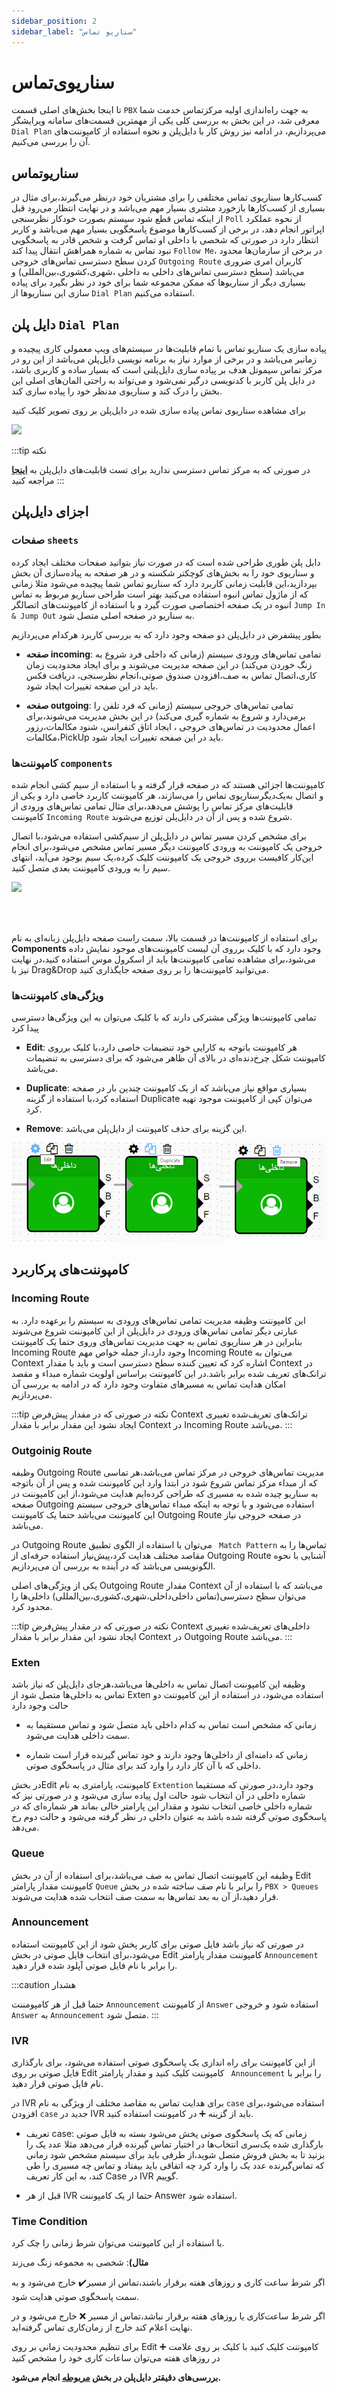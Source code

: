 ```yaml
---
sidebar_position: 2
sidebar_label: "سناریو تماس"
---
```

<head>
  <title>سناریو تماس | مستندات سیموتل</title>
</head>

# سناریوی‌تماس

تا اینجا بخش‌های اصلی قسمت `PBX` به جهت راه‌اندازی اولیه مرکزتماس خدمت شما معرفی شد، در این بخش به بررسی کلی یکی از مهمترین قسمت‌های سامانه ویرایشگر
 `Dial Plan` می‌پردازیم، در ادامه نیز روش کار با دایل‌پلن و نحوه استفاده از کامپوننت‌های آن را بررسی می‌کنیم.

## سناریو‌تماس

کسب‌کارها سناریوی تماس مختلفی را برای مشتریان خود درنظر می‌گیرند،برای مثال در بسیاری از کسب‌کارها بازخورد مشتری بسیار مهم می‌باشد و در نهایت انتظار
 می‌رود قبل از اینکه تماس قطع شود سیستم بصورت خودکار نظرسنجی `Poll` از نحوه عملکرد اپراتور انجام دهد، در برخی از کسب‌کارها موضوع پاسخگویی بسیار مهم 
 می‌باشد و کاربر انتظار دارد در صورتی که شخصی با داخلی او تماس گرفت و شخص قادر به پاسخگویی نبود تماس به شماره همراهش انتقال پیدا کند `Follow Me`، در برخی 
 از سازمان‌ها محدود کردن سطح دسترسی تماس‌های خروجی `Outgoing Route` کاربران امری ضروری می‌باشد (سطح دسترسی تماس‌های داخلی به داخلی ،شهری،کشوری،بین‌المللی) و 
 بسیاری دیگر از سناریو‌ها که ممکن مجموعه شما برای خود در نظر بگیرد برای پیاده سازی این سناریوها از `Dial Plan` استفاده می‌کنیم.



## دایل پلن `Dial Plan`

پیاده سازی یک سناریو تماس با تمام قابلیت‌ها در سیستم‌های ویپ معمولی کاری پیچیده و زمانبر می‌باشد و در برخی از موارد نیاز به برنامه نویسی دایل‌پلن می‌باشد از 
این رو در مرکز تماس سیموتل هدف بر پیاده سازی دایل‌پلنی است که بسیار ساده و کاربری باشد،  در دایل پلن کاربر با کدنویسی درگیر نمی‌شود و می‌تواند به راحتی المان‌های 
اصلی این بخش را درک کند و سناریوی مدنظر خود را پیاده سازی کند.

برای مشاهده سناریوی تماس پیاده سازی شده در دایل‌پلن بر روی تصویر کلیک کنید 

<a href='https://dialplan.mysup.ir/live/plan/uypn9ij1gu5molptuffpoe9tbx776smhwcnxo19elb3sidznc8' target='_blank'><img src='https://dialplan.mysup.ir/live/thumb/uypn9ij1gu5molptuffpoe9tbx776smhwcnxo19elb3sidznc8/plan.png' /></a>

:::tip نکته

در صورتی که به مرکز تماس دسترسی ندارید برای تست قابلیت‌های دایل‌پلن به **[اینجا](https://dialplan.mysup.ir/)** مراجعه کنید
:::

## اجزای دایل‌پلن



### صفحات `sheets`

دایل پلن طوری طراحی شده است که در صورت نیاز بتوانید صفحات مختلف ایجاد کرده و سناریوی خود را به بخش‌های کوچکتر شکسته و در هر صفحه به پیاده‌سازی آن بخش بپردازید،این 
قابلیت زمانی کاربرد دارد که سناریو تماس شما پیچیده می‌شود مثلا زمانی که از ماژول تماس انبوه استفاده می‌کنید بهتر است طراحی سناریو مربوط به تماس انبوه در یک صفحه اختصاصی 
صورت گیرد و با استفاده از کامپوننت‌های اتصالگر `Jump In & Jump Out`  به سناریو در صفحه اصلی متصل شود.

بطور پیشفرض در دایل‌پلن دو صفحه وجود دارد که به بررسی کاربرد هرکدام می‌پردازیم

- **صفحه incoming**: تمامی تماس‌های ورودی سیستم (زمانی که داخلی فرد شروع به زنگ خوردن می‌کند) در این صفحه مدیریت می‌شوند و برای ایجاد محدودیت زمان‌ کاری،اتصال تماس به صف،افزودن صندوق صوتی،انجام نظرسنجی،
 دریافت فکس باید در این صفحه تغییرات ایجاد شود.
 
- **صفحه outgoing**: تمامی تماس‌های خروجی سیستم (زمانی که فرد تلفن را برمی‌دارد و شروع به شماره گیری می‌کند) در این بخش مدیریت می‌شوند،برای اعمال محدودیت در تماس‌های خروجی ، 
ایجاد اتاق کنفرانس، شنود مکالمات،رزور مکالمات،PickUp باید در این صفحه تغییرات ایجاد شود.


### کامپوننت‌ها `components`

کامپوننت‌ها اجزائی هستند که در صفحه قرار گرفته و با استفاده از سیم کشی انجام شده و اتصال به‌یک‌دیگرسناریوی تماس را می‌سازند، هر کامپوننت کاربرد خاصی دارد 
و یکی از قابلیت‌های مرکز تماس را پوشش می‌دهد،برای مثال تمامی تماس‌های ورودی از کامپوننت `Incoming Route` شروع شده و پس از آن در دایل‌پلن توزیع می‌شوند.


برای مشخص کردن مسیر تماس در دایل‌پلن از سیم‌کشی استفاده می‌شود،با اتصال خروجی یک کامپوننت به ورودی کامپوننت دیگر مسیر تماس مشخص می‌شود،برای انجام این‌کار کافیست برروی 
خروجی یک کامپوننت کلیک کرده،یک سیم بوجود می‌آید، انتهای سیم را به ورودی کامپوننت بعدی متصل کنید.

<a href='https://dialplan.mysup.ir/live/plan/r7fpc1ug4qwvn59lnfeel9dknp18wyutp1niwu54o2y193z6vy' target='_blank'><img src='https://dialplan.mysup.ir/live/thumb/r7fpc1ug4qwvn59lnfeel9dknp18wyutp1niwu54o2y193z6vy/plan.png' /></a>

<br/>
<br/>

برای استفاده از کامپوننت‌ها در قسمت ‌بالا، سمت راست صفحه دایل‌پلن زبانه‌ای به نام **Components** وجود دارد که با کلیک بر‌روی
آن لیست کامپوننت‌های موجود نمایش داده می‌شود،برای مشاهده تمامی کامپوننت‌ها باید از اسکرول موس استفاده کنید،در نهایت نیز 
با Drag&Drop می‌توانید کامپوننت‌ها را بر روی‌ صفحه جایگذاری کنید.


### ویژگی‌های کامپوننت‌ها 

تمامی کامپوننت‌ها ویژگی مشترکی دارند که با کلیک می‌توان به این ویژگی‌ها دسترسی پیدا کرد

- **Edit**: هر کامپوننت باتوجه به کارایی خود تنضیمات خاصی دارد،با کلیک برروی کامپوننت شکل چرخ‌دنده‌ای در بالای آن ظاهر می‌شود که برای دسترسی به تنضیمات می‌باشد.

- **Duplicate**: بسیاری مواقع نیاز می‌باشد که از یک کامپوننت چندین بار در صفحه استفاده کرد،با استفاده از گزینه Duplicate می‌توان کپی از کامپوننت موجود تهیه کرد.

- **Remove**: این گزینه برای حذف کامپوننت از دایل‌پلن می‌باشد.

![Component properties](/img/compontnetprop.png)



## کامپوننت‌های پرکاربرد

### Incoming Route

این کامپوننت وظیفه  مدیریت تمامی تماس‌های ورودی به سیستم را‌ برعهده دارد. به عبارتی دیگر تمامی تماس‌های ورودی در دایل‌پلن از این کامپوننت شروع می‌شوند
 بنابراین در هر سناریوی تماس به جهت مدیریت تماس‌های وروی حتما یک کامپوننت Incoming Route وجود دارد،از جمله خواص مهم Incoming Route می‌توان به Context
 اشاره کرد که تعیین کننده سطح دسترسی است و باید با مقدار Context در ترانک‌های تعریف شده برابر باشد.در این کامپوننت براساس اولویت شماره مبداء و مقصد 
 امکان هدایت تماس به مسیر‌های متفاوت وجود دارد که در ادامه به بررسی آن می‌پردازیم.

:::tip نکته
در صورتی که در مقدار پیش‌فرض Context ترانک‌های تعریف‌شده تغییری ایجاد نشود این مقدار برابر با مقدار Context در Incoming Route می‌باشد.
:::


### Outgoinig Route

وظیفه Outgoing Route مدیریت تماس‌های خروجی در مرکز تماس می‌باشد،هر تماسی که از مبداء مرکز تماس شروع شود در ابتدا وارد این کامپوننت شده و پس از آن‌ باتوجه 
به سناریو چیده شده به مسیری که طراحی کرده‌ایم هدایت می‌شود،از این کامپوننت در صفحه Outgoing استفاده می‌شود و با توجه به اینکه مبداء تماس‌های خروجی سیستم این 
کامپوننت می‌باشد حتما یک کامپوننت Outgoing Route در صفحه خروجی نیاز می‌باشد.

در Outgoing Route می‌توان با استفاده از الگوی تطبیق ` Match Pattern` تماس‌ها را به مقاصد مختلف هدایت کرد،پیش‌نیاز استفاده حرفه‌ای از Outgoing Route آشنایی با نحوه 
الگونویسی می‌باشد که در آینده به بررسی آن می‌پردازیم.

یکی از ویژگی‌های اصلی Outgoing Route مقدار Context می‌باشد که با استفاده از آن می‌توان سطح دسترسی(تماس داخلی‌داخلی،شهری،کشوری،بین‌المللی) داخلی‌ها را محدود کرد.


:::tip نکته
در صورتی که در مقدار پیش‌فرض Context داخلی‌های تعریف‌شده تغییری ایجاد نشود این مقدار برابر با مقدار Context در Outgoing Route می‌باشد.
:::

### Exten
وظیفه این کامپوننت اتصال تماس به داخلی‌ها می‌باشد،هرجای دایل‌پلن که نیاز باشد تماس به داخلی‌ها متصل شود از Exten استفاده می‌شود، در استفاده از این کامپوننت دو حالت وجود دارد

- زمانی که مشخص است تماس به کدام داخلی باید متصل شود و تماس مستقیما به سمت داخلی هدایت می‌شود.

- زمانی که دامنه‌ای از داخلی‌ها وجود دارند و خود تماس گیرنده قرار است شماره داخلی که با آن کار دارد را وارد کند برای مثال در پاسخگوی صوتی.

در بخشEdit  کامپوننت، پارامتری به نام `Extention` وجود دارد،در صورتی که مستقیما شماره داخلی در آن انتخاب شود حالت اول پیاده سازی می‌شود و در صورتی نیز که شماره داخلی خاصی انتخاب 
نشود و مقدار این پارامتر خالی بماند هر شماره‌ای که در پاسخگوی صوتی گرفته شده باشد به عنوان داخلی در نظر گرفته می‌شود و حالت دوم رخ می‌دهد.


### Queue
وظیفه این کامپوننت اتصال تماس به صف می‌باشد،برای استفاده از آن در بخش Edit کامپوننت مقدار پارامتر `Queue` را برابر با نام صف ساخته شده در
 بخش `PBX > Queues` قرار دهید،از آن به بعد تماس‌ها به سمت صف انتخاب شده هدایت می‌شوند.
 
 
 
### Announcement
 
در صورتی که نیاز باشد فایل صوتی برای کاربر پخش شود از این کامپوننت استفاده می‌شود،برای انتخاب فایل صوتی در بخش 
Edit کامپوننت مقدار پارامتر `Announcement` را برابر با نام فایل صوتی آپلود شده قرار دهید.
 
:::caution هشدار

حتما قبل از هر کامپومننت `Announcement` از کامپوننت `Answer` استفاده شود و خروجی `Answer` به `Announcement` متصل شود.
:::
 
 
 
### IVR

از این کامپوننت برای راه اندازی یک پاسخگوی صوتی استفاده می‌شود، برای بارگذاری فایل صوتی بر روی Edit کامپوننت کلیک کنید و مقدار پارامتر ` Announcement` را 
برابر با نام فایل صوتی قرار دهید. 
 
در IVR برای هدایت تماس به مقاصد مختلف از ویژگی به نام `case` استفاده می‌شود،برای افزودن `case` جدید در IVR باید از گزینه ➕ در کامپوننت استفاده کنید.

- تعریف case:
زمانی که یک پاسخگوی صوتی پخش می‌شود بسته به فایل صوتی بارگذاری شده یک‌سری انتخاب‌ها در اختیار تماس گیرنده قرار می‌دهد مثلا عدد یک را بزنید تا به بخش فروش متصل 
شوید،از طرفی باید برای سیستم مشخص شود زمانی که تماس‌گیرنده عدد یک را وارد کرد چه اتفاقی باید بیفتاد و تماس چه مسیری را طی کند، به این کار تعریف Case در IVR 
گوییم.

- قبل از هر IVR حتما از یک کامپوننت Answer استفاده شود.
 
### Time Condition

با استفاده از این کامپوننت می‌توان شرط زمانی را چک کرد.

**مثال)**: شخصی به مجموعه زنگ می‌زند

اگر شرط ساعت کاری و روز‌های هفته برقرار باشند،تماس از مسیر️✔️  خارج می‌شود و به سمت پاسخگوی صوتی هدایت شود.

اگر شرط ساعت‌کاری یا روزهای هفته برقرار نباشد،تماس از مسیر ❌ خارج می‌شود و در نهایت اعلام کند خارج از زمان‌کاری تماس گرفته‌اید. 

برای تنظیم محدودیت زمانی بر روی Edit کامپوننت کلیک کنید با کلیک بر روی علامت ➕ در روزهای هفته می‌توان ساعات کاری خود را مشخص کنید


**بررسی‌های دقیقتر دایل‌پلن در بخش [مربوطه](../callcenter-docs/dialplan/intro) انجام می‌شود.**